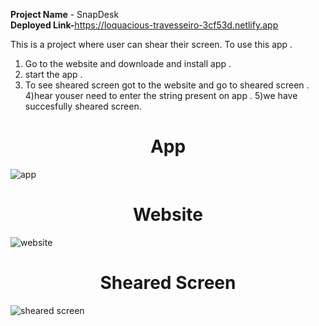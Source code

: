 
<b>Project Name</b> - SnapDesk<br>
<b>Deployed Link-</b>https://loquacious-travesseiro-3cf53d.netlify.app<br>

This is a project where user can shear their screen.
To use this app .
1) Go to the website and downloade and install app .
2) start the app .
3) To see sheared screen got to the website and go to sheared screen .
4)hear youser need to enter the string present on app .
5)we have succesfully sheared screen.



<h1 align ="center">App</h1>

![app](https://user-images.githubusercontent.com/112633247/218098466-44cceb57-acda-4321-8555-db2345d285fc.png)




<h1 align="center">Website</h1>

![website](https://user-images.githubusercontent.com/112633247/218098553-e5ff87c8-9a4d-400c-9b32-914d51ac5a82.png)




<h1 align ="center">Sheared Screen</h1>

![sheared screen](https://user-images.githubusercontent.com/112633247/218098598-7e8e8a08-1138-4cdf-b91b-a7e7cde2b7af.png)












